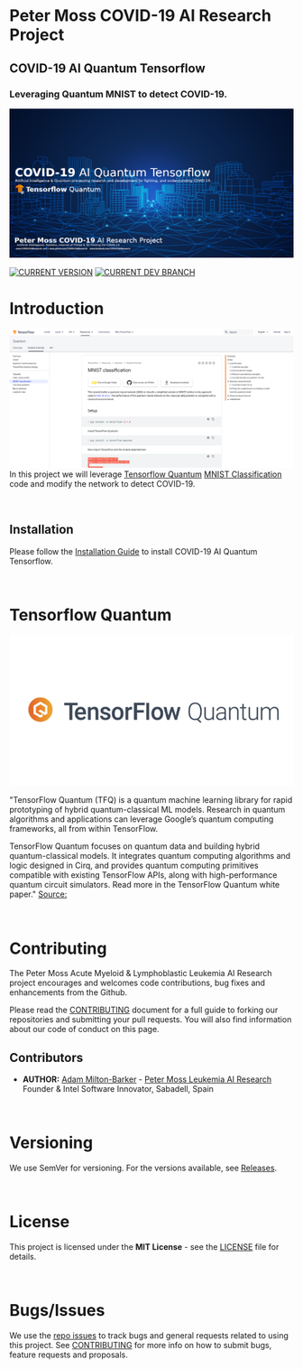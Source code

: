 # Peter Moss COVID-19 AI Research Project

## COVID-19 AI Quantum Tensorflow

### Leveraging Quantum MNIST to detect COVID-19.

[![GeniSysAI Server](../../Media/Images/covid-19-ai-research-qtf.png)](https://github.com/COVID-19-AI-Research-Project/COVID19-AI-Quantum-Tensorflow)

[![CURRENT VERSION](https://img.shields.io/badge/CURRENT%20VERSION-0.0.0-blue.svg)](https://github.com/COVID-19-AI-Research-Project/COVID19-AI-Quantum-Tensorflow/tree/0.0.0) [![CURRENT DEV BRANCH](https://img.shields.io/badge/CURRENT%20DEV%20BRANCH-0.1.0-blue.svg)](https://github.com/COVID-19-AI-Research-Project/COVID19-AI-Quantum-Tensorflow/tree/0.1.0)

# Introduction
![GeniSysAI Server](../../Media/Images/Quantum-MNIST.png)
In this project we will leverage [Tensorflow Quantum](https://www.tensorflow.org/quantum "Tensorflow Quantum") [MNIST Classification](https://www.tensorflow.org/quantum/tutorials/mnist "MNIST Classification") code and modify the network to detect COVID-19.

&nbsp;

## Installation
Please follow the [Installation Guide](../../Documentation/Installation/Installation.md "Installation Guide") to install COVID-19 AI Quantum Tensorflow.

&nbsp;

# Tensorflow Quantum
![GeniSysAI Server](../../Media/Images/tensorflow-quantum.jpg)

"TensorFlow Quantum (TFQ) is a quantum machine learning library for rapid prototyping of hybrid quantum-classical ML models. Research in quantum algorithms and applications can leverage Google’s quantum computing frameworks, all from within TensorFlow.

TensorFlow Quantum focuses on quantum data and building hybrid quantum-classical models. It integrates quantum computing algorithms and logic designed in Cirq, and provides quantum computing primitives compatible with existing TensorFlow APIs, along with high-performance quantum circuit simulators. Read more in the TensorFlow Quantum white paper." [Source:](https://www.tensorflow.org/quantum "Source")

&nbsp;

# Contributing

The Peter Moss Acute Myeloid & Lymphoblastic Leukemia AI Research project encourages and welcomes code contributions, bug fixes and enhancements from the Github.

Please read the [CONTRIBUTING](https://github.com/COVID-19-AI-Research-Project/COVID19-AI-Quantum-Tensorflow/blob/master/CONTRIBUTING.md "CONTRIBUTING") document for a full guide to forking our repositories and submitting your pull requests. You will also find information about our code of conduct on this page.

## Contributors

- **AUTHOR:** [Adam Milton-Barker](https://www.leukemiaresearchassociation.ai//team/adam-milton-barker "Adam Milton-Barker") - [Peter Moss Leukemia AI Research](https://www.leukemiaresearchassociation.ai "Peter Moss Leukemia AI Research") Founder & Intel Software Innovator, Sabadell, Spain

&nbsp;

# Versioning

We use SemVer for versioning. For the versions available, see [Releases](https://github.com/COVID-19-AI-Research-Project/COVID19-AI-Quantum-Tensorflow/releases "Releases").

&nbsp;

# License

This project is licensed under the **MIT License** - see the [LICENSE](https://github.com/COVID-19-AI-Research-Project/COVID19-AI-Quantum-Tensorflow/blob/master/LICENSE "LICENSE") file for details.

&nbsp;

# Bugs/Issues

We use the [repo issues](https://github.com/COVID19-Medical-Support-System-Server/issues "repo issues") to track bugs and general requests related to using this project. See [CONTRIBUTING](https://github.com/COVID19-Medical-Support-System-Server/blob/master/CONTRIBUTING.md "CONTRIBUTING") for more info on how to submit bugs, feature requests and proposals.